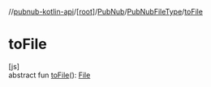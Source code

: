 //[pubnub-kotlin-api](../../../../index.md)/[[root]](../../index.md)/[PubNub](../index.md)/[PubNubFileType](index.md)/[toFile](to-file.md)

# toFile

[js]\
abstract fun [toFile](to-file.md)(): [File](https://kotlinlang.org/api/latest/jvm/stdlib/kotlin-stdlib/org.w3c.files/-file/index.html)
